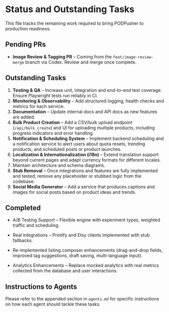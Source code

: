 # Status and Outstanding Tasks

This file tracks the remaining work required to bring PODPusher to production readiness.

## Pending PRs

- **Image Review & Tagging PR** – Coming from the `feat/image-review-merge` branch via Codex. Review and merge once complete.

## Outstanding Tasks

1. **Testing & QA** – Increase unit, integration and end-to-end test coverage. Ensure Playwright tests run reliably in CI.
2. **Monitoring & Observability** – Add structured logging, health checks and metrics for each service.
3. **Documentation** – Update internal docs and API docs as new features are added.
4. **Bulk Product Creation** – Add a CSV/bulk upload endpoint (`/api/bulk_create`) and UI for uploading multiple products, including progress indicators and error handling.
5. **Notification & Scheduling System** – Implement backend scheduling and a notification service to alert users about quota resets, trending products, and scheduled posts or product launches.
6. **Localization & Internationalization (i18n)** – Extend translation support beyond current pages and adapt currency formats for different locales.
7. Maintain architecture and schema diagrams.
8. **Stub Removal** – Once integrations and features are fully implemented and tested, remove any placeholder or stubbed logic from the codebase.
9. **Social Media Generator** – Add a service that produces captions and images for social posts based on product ideas and trends.

## Completed
- A/B Testing Support – Flexible engine with experiment types, weighted traffic and scheduling.
- Real Integrations – Printify and Etsy clients implemented with stub fallbacks.

- Re-implemented listing composer enhancements (drag-and-drop fields, improved tag suggestions, draft saving, multi-language input).
- Analytics Enhancements – Replace mocked analytics with real metrics collected from the database and user interactions.

## Instructions to Agents

Please refer to the appended section in `agents.md` for specific instructions on how each agent should tackle these tasks.